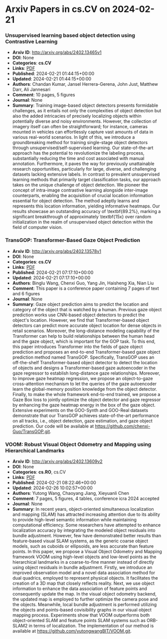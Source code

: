 # Arxiv Papers in cs.CV on 2024-02-21
### Unsupervised learning based object detection using Contrastive Learning
- **Arxiv ID**: http://arxiv.org/abs/2402.13465v1
- **DOI**: None
- **Categories**: **cs.CV**
- **Links**: [PDF](http://arxiv.org/pdf/2402.13465v1)
- **Published**: 2024-02-21 01:44:15+00:00
- **Updated**: 2024-02-21 01:44:15+00:00
- **Authors**: Chandan Kumar, Jansel Herrera-Gerena, John Just, Matthew Darr, Ali Jannesari
- **Comment**: 10 pages, 5 figures
- **Journal**: None
- **Summary**: Training image-based object detectors presents formidable challenges, as it entails not only the complexities of object detection but also the added intricacies of precisely localizing objects within potentially diverse and noisy environments. However, the collection of imagery itself can often be straightforward; for instance, cameras mounted in vehicles can effortlessly capture vast amounts of data in various real-world scenarios. In light of this, we introduce a groundbreaking method for training single-stage object detectors through unsupervised/self-supervised learning.   Our state-of-the-art approach has the potential to revolutionize the labeling process, substantially reducing the time and cost associated with manual annotation. Furthermore, it paves the way for previously unattainable research opportunities, particularly for large, diverse, and challenging datasets lacking extensive labels.   In contrast to prevalent unsupervised learning methods that primarily target classification tasks, our approach takes on the unique challenge of object detection. We pioneer the concept of intra-image contrastive learning alongside inter-image counterparts, enabling the acquisition of crucial location information essential for object detection. The method adeptly learns and represents this location information, yielding informative heatmaps. Our results showcase an outstanding accuracy of \textbf{89.2\%}, marking a significant breakthrough of approximately \textbf{15x} over random initialization in the realm of unsupervised object detection within the field of computer vision.



### TransGOP: Transformer-Based Gaze Object Prediction
- **Arxiv ID**: http://arxiv.org/abs/2402.13578v1
- **DOI**: None
- **Categories**: **cs.CV**
- **Links**: [PDF](http://arxiv.org/pdf/2402.13578v1)
- **Published**: 2024-02-21 07:17:10+00:00
- **Updated**: 2024-02-21 07:17:10+00:00
- **Authors**: Binglu Wang, Chenxi Guo, Yang Jin, Haisheng Xia, Nian Liu
- **Comment**: This paper is a conference paper containing 7 pages of text and 6
  figures
- **Journal**: None
- **Summary**: Gaze object prediction aims to predict the location and category of the object that is watched by a human. Previous gaze object prediction works use CNN-based object detectors to predict the object's location. However, we find that Transformer-based object detectors can predict more accurate object location for dense objects in retail scenarios. Moreover, the long-distance modeling capability of the Transformer can help to build relationships between the human head and the gaze object, which is important for the GOP task. To this end, this paper introduces Transformer into the fields of gaze object prediction and proposes an end-to-end Transformer-based gaze object prediction method named TransGOP. Specifically, TransGOP uses an off-the-shelf Transformer-based object detector to detect the location of objects and designs a Transformer-based gaze autoencoder in the gaze regressor to establish long-distance gaze relationships. Moreover, to improve gaze heatmap regression, we propose an object-to-gaze cross-attention mechanism to let the queries of the gaze autoencoder learn the global-memory position knowledge from the object detector. Finally, to make the whole framework end-to-end trained, we propose a Gaze Box loss to jointly optimize the object detector and gaze regressor by enhancing the gaze heatmap energy in the box of the gaze object. Extensive experiments on the GOO-Synth and GOO-Real datasets demonstrate that our TransGOP achieves state-of-the-art performance on all tracks, i.e., object detection, gaze estimation, and gaze object prediction. Our code will be available at https://github.com/chenxi-Guo/TransGOP.git.



### VOOM: Robust Visual Object Odometry and Mapping using Hierarchical Landmarks
- **Arxiv ID**: http://arxiv.org/abs/2402.13609v2
- **DOI**: None
- **Categories**: **cs.RO**, cs.CV
- **Links**: [PDF](http://arxiv.org/pdf/2402.13609v2)
- **Published**: 2024-02-21 08:22:46+00:00
- **Updated**: 2024-02-26 10:02:57+00:00
- **Authors**: Yutong Wang, Chaoyang Jiang, Xieyuanli Chen
- **Comment**: 7 pages, 5 figures, 4 tables, conference icra 2024 accepted
- **Journal**: None
- **Summary**: In recent years, object-oriented simultaneous localization and mapping (SLAM) has attracted increasing attention due to its ability to provide high-level semantic information while maintaining computational efficiency. Some researchers have attempted to enhance localization accuracy by integrating the modeled object residuals into bundle adjustment. However, few have demonstrated better results than feature-based visual SLAM systems, as the generic coarse object models, such as cuboids or ellipsoids, are less accurate than feature points. In this paper, we propose a Visual Object Odometry and Mapping framework VOOM using high-level objects and low-level points as the hierarchical landmarks in a coarse-to-fine manner instead of directly using object residuals in bundle adjustment. Firstly, we introduce an improved observation model and a novel data association method for dual quadrics, employed to represent physical objects. It facilitates the creation of a 3D map that closely reflects reality. Next, we use object information to enhance the data association of feature points and consequently update the map. In the visual object odometry backend, the updated map is employed to further optimize the camera pose and the objects. Meanwhile, local bundle adjustment is performed utilizing the objects and points-based covisibility graphs in our visual object mapping process. Experiments show that VOOM outperforms both object-oriented SLAM and feature points SLAM systems such as ORB-SLAM2 in terms of localization. The implementation of our method is available at https://github.com/yutongwangBIT/VOOM.git.




